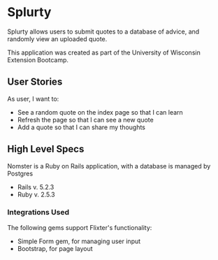 # Splurty

Splurty allows users to submit quotes to a database of advice, and randomly view an uploaded quote.

This application was created as part of the University of Wisconsin Extension Bootcamp.

## User Stories

As user, I want to:
  * See a random quote on the index page so that I can learn
  * Refresh the page so that I can see a new quote
  * Add a quote so that I can share my thoughts

## High Level Specs
Nomster is a Ruby on Rails application, with a database is managed by Postgres
* Rails v. 5.2.3
* Ruby v. 2.5.3

### Integrations Used

The following gems support Flixter's functionality:
* Simple Form gem, for managing user input
* Bootstrap, for page layout
